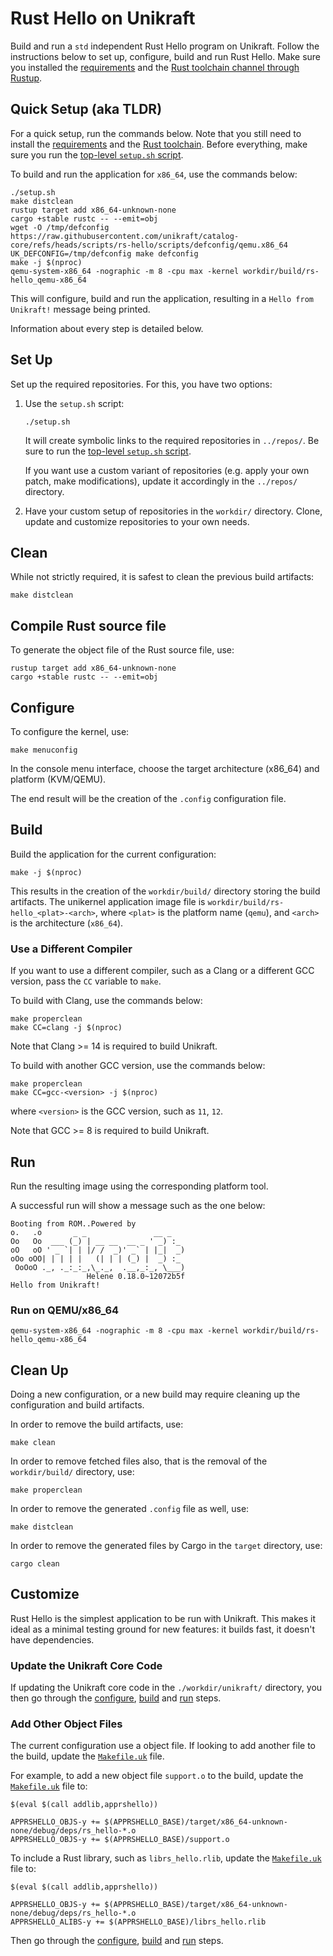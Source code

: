 # Rust Hello on Unikraft

Build and run a `std` independent Rust Hello program on Unikraft.
Follow the instructions below to set up, configure, build and run Rust Hello.
Make sure you installed the [requirements](../README.md#requirements) and the [Rust toolchain channel through Rustup](https://www.rust-lang.org/tools/install).

## Quick Setup (aka TLDR)

For a quick setup, run the commands below.
Note that you still need to install the [requirements](../README.md#requirements) and the [Rust toolchain](https://www.rust-lang.org/tools/install).
Before everything, make sure you run the [top-level `setup.sh` script](../setup.sh).

To build and run the application for `x86_64`, use the commands below:

```console
./setup.sh
make distclean
rustup target add x86_64-unknown-none
cargo +stable rustc -- --emit=obj
wget -O /tmp/defconfig https://raw.githubusercontent.com/unikraft/catalog-core/refs/heads/scripts/rs-hello/scripts/defconfig/qemu.x86_64
UK_DEFCONFIG=/tmp/defconfig make defconfig
make -j $(nproc)
qemu-system-x86_64 -nographic -m 8 -cpu max -kernel workdir/build/rs-hello_qemu-x86_64
```

This will configure, build and run the application, resulting in a `Hello from Unikraft!` message being printed.

Information about every step is detailed below.

## Set Up

Set up the required repositories.
For this, you have two options:

1. Use the `setup.sh` script:

   ```console
   ./setup.sh
   ```

   It will create symbolic links to the required repositories in `../repos/`.
   Be sure to run the [top-level `setup.sh` script](../setup.sh).

   If you want use a custom variant of repositories (e.g. apply your own patch, make modifications), update it accordingly in the `../repos/` directory.

1. Have your custom setup of repositories in the `workdir/` directory.
   Clone, update and customize repositories to your own needs.

## Clean

While not strictly required, it is safest to clean the previous build artifacts:

```console
make distclean
```

## Compile Rust source file

To generate the object file of the Rust source file, use:

```
rustup target add x86_64-unknown-none
cargo +stable rustc -- --emit=obj
```

## Configure

To configure the kernel, use:

```console
make menuconfig
```

In the console menu interface, choose the target architecture (x86_64) and platform (KVM/QEMU).

The end result will be the creation of the `.config` configuration file.

## Build

Build the application for the current configuration:

```console
make -j $(nproc)
```

This results in the creation of the `workdir/build/` directory storing the build artifacts.
The unikernel application image file is `workdir/build/rs-hello_<plat>-<arch>`, where `<plat>` is the platform name (`qemu`), and `<arch>` is the architecture (`x86_64`).

### Use a Different Compiler

If you want to use a different compiler, such as a Clang or a different GCC version, pass the `CC` variable to `make`.

To build with Clang, use the commands below:

```console
make properclean
make CC=clang -j $(nproc)
```

Note that Clang >= 14 is required to build Unikraft.

To build with another GCC version, use the commands below:

```console
make properclean
make CC=gcc-<version> -j $(nproc)
```

where `<version>` is the GCC version, such as `11`, `12`.

Note that GCC >= 8 is required to build Unikraft.

## Run

Run the resulting image using the corresponding platform tool.

A successful run will show a message such as the one below:

```text
Booting from ROM..Powered by
o.   .o       _ _               __ _
Oo   Oo  ___ (_) | __ __  __ _ ' _) :_
oO   oO ' _ `| | |/ /  _)' _` | |_|  _)
oOo oOO| | | | |   (| | | (_) |  _) :_
 OoOoO ._, ._:_:_,\_._,  .__,_:_, \___)
                 Helene 0.18.0~12072b5f
Hello from Unikraft!
```

### Run on QEMU/x86_64

```console
qemu-system-x86_64 -nographic -m 8 -cpu max -kernel workdir/build/rs-hello_qemu-x86_64
```

## Clean Up

Doing a new configuration, or a new build may require cleaning up the configuration and build artifacts.

In order to remove the build artifacts, use:

```console
make clean
```

In order to remove fetched files also, that is the removal of the `workdir/build/` directory, use:

```console
make properclean
```

In order to remove the generated `.config` file as well, use:

```console
make distclean
```

In order to remove the generated files by Cargo in the `target` directory, use:

```console
cargo clean
```
## Customize

Rust Hello is the simplest application to be run with Unikraft.
This makes it ideal as a minimal testing ground for new features: it builds fast, it doesn't have dependencies.

### Update the Unikraft Core Code

If updating the Unikraft core code in the `./workdir/unikraft/` directory, you then go through the [configure](#configure), [build](#build) and [run](#run) steps.

### Add Other Object Files

The current configuration use a object file.
If looking to add another file to the build, update the [`Makefile.uk`](Makefile.uk) file.

For example, to add a new object file `support.o` to the build, update the [`Makefile.uk`](Makefile.uk) file to:

```make
$(eval $(call addlib,apprshello))

APPRSHELLO_OBJS-y += $(APPRSHELLO_BASE)/target/x86_64-unknown-none/debug/deps/rs_hello-*.o
APPRSHELLO_OBJS-y += $(APPRSHELLO_BASE)/support.o
```

To include a Rust library, such as `librs_hello.rlib`, update the [`Makefile.uk`](Makefile.uk) file to:

```make
$(eval $(call addlib,apprshello))

APPRSHELLO_OBJS-y += $(APPRSHELLO_BASE)/target/x86_64-unknown-none/debug/deps/rs_hello-*.o
APPRSHELLO_ALIBS-y += $(APPRSHELLO_BASE)/librs_hello.rlib
```

Then go through the [configure](#configure), [build](#build) and [run](#run) steps.
